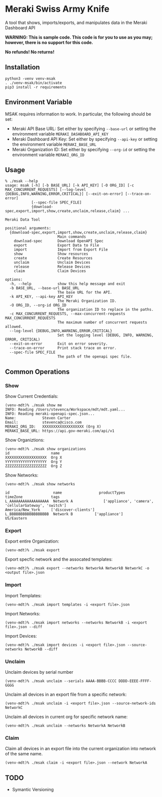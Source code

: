 # Meraki Swiss Army Knife

A tool that shows, imports/exports, and manipulates data in the Meraki Dashboard API

**WARNING: This is sample code.  This code is for you to use as you may; however, there is no support for this code.**

**No refunds!  No returns!**

## Installation

```
python3 -venv venv-msak
. ./venv-msak/bin/activate
pip3 install -r requirements
```

## Environment Variable

MSAK requires information to work.  In particular, the following should be set:

* Meraki API Base URL: Set either by specifying `--base-url` or setting the environment variable `MERAKI_DASHBOARD_API_KEY`
* Meraki Dashboard API Key: Set either by specifying `--api-key` or setting the environment variable `MERAKI_BASE_URL`
* Meraki Organization ID: Set either by specifying `--org-id` or setting the environment variable `MERAKI_ORG_ID`


## Usage
```
% ./msak --help
usage: msak [-h] [-b BASE_URL] [-k API_KEY] [-O ORG_ID] [-c MAX_CONCURRENT_REQUESTS] [--log-level {DEBUG,INFO,WARNING,ERROR,CRITICAL}] [--exit-on-error] [--trace-on-error]
            [--spec-file SPEC_FILE]
            {download-spec,export,import,show,create,unclaim,release,claim} ...

Meraki Data Tool

positional arguments:
  {download-spec,export,import,show,create,unclaim,release,claim}
                        Main commands
    download-spec       Download OpenAPI Spec
    export              Export Data to File
    import              Import from Export File
    show                Show resources
    create              Create Resources
    unclaim             Unclaim Devices
    release             Release Devices
    claim               Claim Devices

options:
  -h, --help            show this help message and exit
  -b BASE_URL, --base-url BASE_URL
                        The base URL for the API.
  -k API_KEY, --api-key API_KEY
                        The Meraki Organization ID.
  -O ORG_ID, --org-id ORG_ID
                        The organization ID to replace in the paths.
  -c MAX_CONCURRENT_REQUESTS, --max-concurrent-requests MAX_CONCURRENT_REQUESTS
                        The maximum number of concurrent requests allowed.
  --log-level {DEBUG,INFO,WARNING,ERROR,CRITICAL}
                        Set the logging level (DEBUG, INFO, WARNING, ERROR, CRITICAL)
  --exit-on-error       Exit on error severity.
  --trace-on-error      Print stack trace on error.
  --spec-file SPEC_FILE
                        The path of the openapi spec file.
```

## Common Operations

### Show

Show Current Credentials:
```
(venv-mdt)% ./msak show me
INFO: Reading /Users/stevenca/Workspace/mdt/mdt.yaml...
INFO: Reading meraki-openapi-spec.json...
Name:            Steven Carter
Email:           stevenca@cisco.com
MERAKI_ORG_ID:   XXXXXXXXXXXXXXXXXXX (Org X)
MERAKI_BASE_URL: https://api.gov-meraki.com/api/v1
```

Show Organiztions:
```
(venv-mdt)% ./msak show organizations
id                   name                             
XXXXXXXXXXXXXXXXXXX  Org X
YYYYYYYYYYYYYYYYYYY  Org Y      
ZZZZZZZZZZZZZZZZZZZ  Org Z                       
```

Show Networks:
```
(venv-mdt)% ./msak show networks       

id                    name                 productTypes                                                                                      timeZone             tags                                                 
L_AAAAAAAAAAAAAAAAAA  Network A              ['appliance', 'camera', 'cellularGateway', 'switch']                                              America/New_York     ['discover-clients']                                 
L_BBBBBBBBBBBBBBBBBB  Network B          ['appliance']                                                                                     US/Eastern  
```


### Export

Export entire Organization:
```
(venv-mdt)% ./msak export
```

Export specfic network and the assocated templates:
```
(venv-mdt)% ./msak export --networks NetworkA NetworkB NetworkC -o <output file>.json
```

### Import

Import Templates:
```
(venv-mdt)% ./msak import templates -i <export file>.json
```

Import Networks:
```
(venv-mdt)% ./msak import networks --networks NetworkB -i <export file>.json --diff
```

Import Devices:
```
(venv-mdt)% ./msak import devices -i <export file>.json --source-networks NetworkB --diff
```

### Unclaim

Unclaim devices by serial number
```
(venv-mdt)% ./msak unclaim --serials AAAA-BBBB-CCCC DDDD-EEEE-FFFF-GGGG
```

Unclaim all devices in an export file from a specific network:
```
(venv-mdt)% ./msak unclaim -i <export file>.json --source-network-ids NetworkC
```

Unclaim all devices in current org for specific network name:
```
(venv-mdt)% ./msak unclaim --networks NetworkA NetworkB
```

### Claim

Claim all devices in an export file into
the current organization into network of the same name.
```
(venv-mdt)% ./msak claim -i <export file>.json --network NetworkA
```

## TODO
- Symantic Versioning


